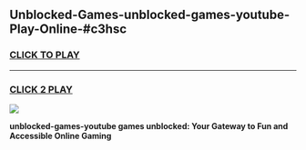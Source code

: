 
## Unblocked-Games-unblocked-games-youtube-Play-Online-#c3hsc
<h3>
<a href="https://premium.freeplayer.one?title=unblocked-games-youtube&ref=27F">CLICK TO PLAY</a></h3>
<hr>

<h3>
<a href="https://premium.freeplayer.one?title=unblocked-games-youtube&ref=27F">CLICK 2 PLAY</a>
  
</h3>

<a href="https://premium.freeplayer.one?title=unblocked-games-youtube&ref=27F"><img src="https://clearcache.store/games.png"></a>


**unblocked-games-youtube games unblocked: Your Gateway to Fun and Accessible Online Gaming**
